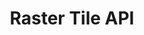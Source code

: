 ---
title: "Raster Tile API"
weight: 3
menu:
  main:
    parent: "api_reference"
    identifier: "raster_tile_api"
---